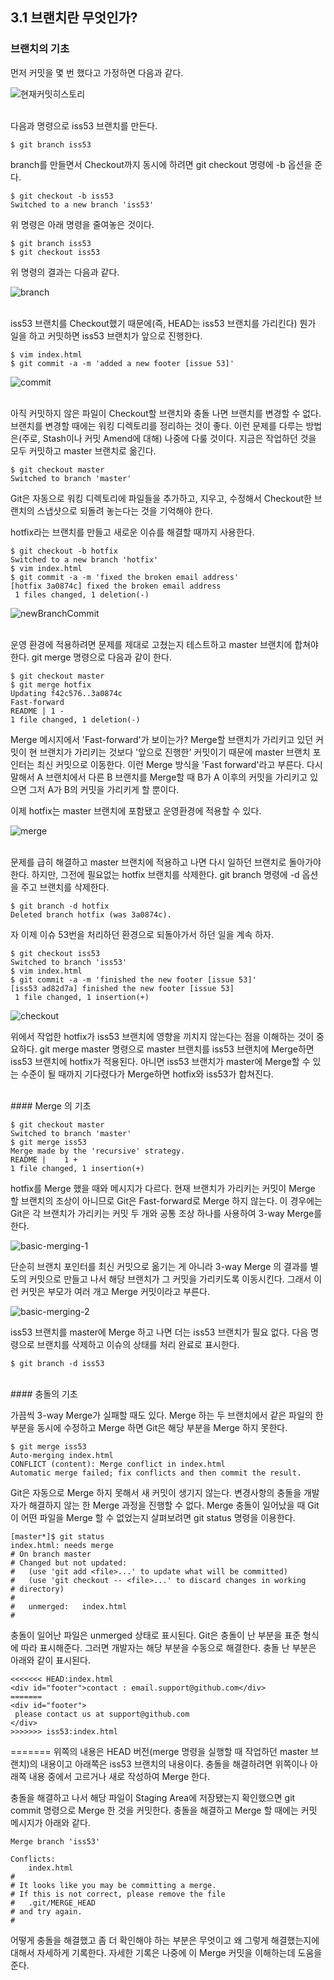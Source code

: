 ## 3.1 브랜치란 무엇인가?

### 브랜치의 기초

먼저 커밋을 몇 번 했다고 가정하면 다음과 같다.

![현재커밋히스토리](https://git-scm.com/book/en/v2/book/03-git-branching/images/basic-branching-1.png)

<br/>
다음과 명령으로 iss53 브랜치를 만든다.

```
$ git branch iss53
```

branch를 만들면서 Checkout까지 동시에 하려면 git checkout 명령에 -b 옵션을 준다.

```
$ git checkout -b iss53
Switched to a new branch 'iss53'
```
위 명령은 아래 명령을 줄여놓은 것이다.

```
$ git branch iss53
$ git checkout iss53
```

위 명령의 결과는 다음과 같다.

![branch](https://git-scm.com/book/en/v2/book/03-git-branching/images/basic-branching-2.png)

<br/>
iss53 브랜치를 Checkout했기 때문에(즉, HEAD는 iss53 브랜치를 가리킨다) 뭔가 일을 하고 커밋하면 iss53 브랜치가 앞으로 진행한다.

```
$ vim index.html
$ git commit -a -m 'added a new footer [issue 53]'
```

![commit](https://git-scm.com/book/en/v2/book/03-git-branching/images/basic-branching-3.png)

<br/>
아직 커밋하지 않은 파일이 Checkout할 브랜치와 충돌 나면 브랜치를 변경할 수 없다. 브랜치를 변경할 때에는 워킹 디렉토리를 정리하는 것이 좋다. 이런 문제를 다루는 방법은(주로, Stash이나 커밋 Amend에 대해) 나중에 다룰 것이다. 지금은 작업하던 것을 모두 커밋하고 master 브랜치로 옮긴다.

```
$ git checkout master
Switched to branch 'master'
```

Git은 자동으로 워킹 디렉토리에 파일들을 추가하고, 지우고, 수정해서 Checkout한 브랜치의 스냅샷으로 되돌려 놓는다는 것을 기억해야 한다.

hotfix라는 브랜치를 만들고 새로운 이슈를 해결할 때까지 사용한다.

```
$ git checkout -b hotfix
Switched to a new branch 'hotfix'
$ vim index.html
$ git commit -a -m 'fixed the broken email address'
[hotfix 3a0874c] fixed the broken email address
 1 files changed, 1 deletion(-)
 ```
 
 ![newBranchCommit](https://git-scm.com/book/en/v2/book/03-git-branching/images/basic-branching-4.png)
 
 <br/>
 운영 환경에 적용하려면 문제를 제대로 고쳤는지 테스트하고 master 브랜치에 합쳐야 한다. git merge 명령으로 다음과 같이 한다.
 
 ```
$ git checkout master
$ git merge hotfix
Updating f42c576..3a0874c
Fast-forward
 README | 1 -
 1 file changed, 1 deletion(-)
 ```
 
Merge 메시지에서 'Fast-forward'가 보이는가? Merge할 브랜치가 가리키고 있던 커밋이 현 브랜치가 가리키는 것보다 '앞으로 진행한' 커밋이기 때문에 master 브랜치 포인터는 최신 커밋으로 이동한다. 이런 Merge 방식을 'Fast forward'라고 부른다. 다시 말해서 A 브랜치에서 다른 B 브랜치를 Merge할 때 B가 A 이후의 커밋을 가리키고 있으면 그저 A가 B의 커밋을 가리키게 할 뿐이다.

이제 hotfix는 master 브랜치에 포함됐고 운영환경에 적용할 수 있다.

![merge](https://git-scm.com/book/en/v2/book/03-git-branching/images/basic-branching-5.png)

<br/>
문제를 급히 해결하고 master 브랜치에 적용하고 나면 다시 일하던 브랜치로 돌아가야 한다. 하지만, 그전에 필요없는 hotfix 브랜치를 삭제한다. git branch 명령에 -d 옵션을 주고 브랜치를 삭제한다.

```
$ git branch -d hotfix
Deleted branch hotfix (was 3a0874c).
```

자 이제 이슈 53번을 처리하던 환경으로 되돌아가서 하던 일을 계속 하자.

```
$ git checkout iss53
Switched to branch 'iss53'
$ vim index.html
$ git commit -a -m 'finished the new footer [issue 53]'
[iss53 ad82d7a] finished the new footer [issue 53]
 1 file changed, 1 insertion(+)
```

![checkout](https://git-scm.com/book/en/v2/book/03-git-branching/images/basic-branching-6.png)

위에서 작업한 hotfix가 iss53 브랜치에 영향을 끼치지 않는다는 점을 이해하는 것이 중요하다. git merge master 명령으로 master 브랜치를 iss53 브랜치에 Merge하면 iss53 브랜치에 hotfix가 적용된다. 아니면 iss53 브랜치가 master에 Merge할 수 있는 수준이 될 때까지 기다렸다가 Merge하면 hotfix와 iss53가 합쳐진다.


<br/>
#### Merge 의 기초

```
$ git checkout master
Switched to branch 'master'
$ git merge iss53
Merge made by the 'recursive' strategy.
README |    1 +
1 file changed, 1 insertion(+)
```

hotfix를 Merge 했을 때와 메시지가 다르다. 현재 브랜치가 가리키는 커밋이 Merge 할 브랜치의 조상이 아니므로 Git은 Fast-forward로 Merge 하지 않는다. 이 경우에는 Git은 각 브랜치가 가리키는 커밋 두 개와 공통 조상 하나를 사용하여 3-way Merge를 한다.

![basic-merging-1](https://git-scm.com/book/en/v2/book/03-git-branching/images/basic-merging-1.png)

단순히 브랜치 포인터를 최신 커밋으로 옮기는 게 아니라 3-way Merge 의 결과를 별도의 커밋으로 만들고 나서 해당 브랜치가 그 커밋을 가리키도록 이동시킨다. 그래서 이런 커밋은 부모가 여러 개고 Merge 커밋이라고 부른다.

![basic-merging-2](https://git-scm.com/book/en/v2/book/03-git-branching/images/basic-merging-2.png)

iss53 브랜치를 master에 Merge 하고 나면 더는 iss53 브랜치가 필요 없다. 다음 명령으로 브랜치를 삭제하고 이슈의 상태를 처리 완료로 표시한다.

```
$ git branch -d iss53
```

<br/>
#### 충돌의 기초

가끔씩 3-way Merge가 실패할 때도 있다. Merge 하는 두 브랜치에서 같은 파일의 한 부분을 동시에 수정하고 Merge 하면 Git은 해당 부분을 Merge 하지 못한다. 

```
$ git merge iss53
Auto-merging index.html
CONFLICT (content): Merge conflict in index.html
Automatic merge failed; fix conflicts and then commit the result.
```

Git은 자동으로 Merge 하지 못해서 새 커밋이 생기지 않는다. 변경사항의 충돌을 개발자가 해결하지 않는 한 Merge 과정을 진행할 수 없다. Merge 충돌이 일어났을 때 Git이 어떤 파일을 Merge 할 수 없었는지 살펴보려면 git status 명령을 이용한다.

```
[master*]$ git status
index.html: needs merge
# On branch master
# Changed but not updated:
#   (use 'git add <file>...' to update what will be committed)
#   (use 'git checkout -- <file>...' to discard changes in working
# directory)
#
#   unmerged:   index.html
#
```

충돌이 일어난 파일은 unmerged 상태로 표시된다. Git은 충돌이 난 부분을 표준 형식에 따라 표시해준다. 그러면 개발자는 해당 부분을 수동으로 해결한다. 충돌 난 부분은 아래와 같이 표시된다.

```
<<<<<<< HEAD:index.html
<div id="footer">contact : email.support@github.com</div>
=======
<div id="footer">
 please contact us at support@github.com
</div>
>>>>>>> iss53:index.html
```

======= 위쪽의 내용은 HEAD 버전(merge 명령을 실행할 때 작업하던 master 브랜치)의 내용이고 아래쪽은 iss53 브랜치의 내용이다. 충돌을 해결하려면 위쪽이나 아래쪽 내용 중에서 고르거나 새로 작성하여 Merge 한다.

충돌을 해결하고 나서 해당 파일이 Staging Area에 저장됐는지 확인했으면 git commit 명령으로 Merge 한 것을 커밋한다. 충돌을 해결하고 Merge 할 때에는 커밋 메시지가 아래와 같다.

```
Merge branch 'iss53'

Conflicts:
    index.html
#
# It looks like you may be committing a merge.
# If this is not correct, please remove the file
#	.git/MERGE_HEAD
# and try again.
#
```
어떻게 충돌을 해결했고 좀 더 확인해야 하는 부분은 무엇이고 왜 그렇게 해결했는지에 대해서 자세하게 기록한다. 자세한 기록은 나중에 이 Merge 커밋을 이해하는데 도움을 준다.


